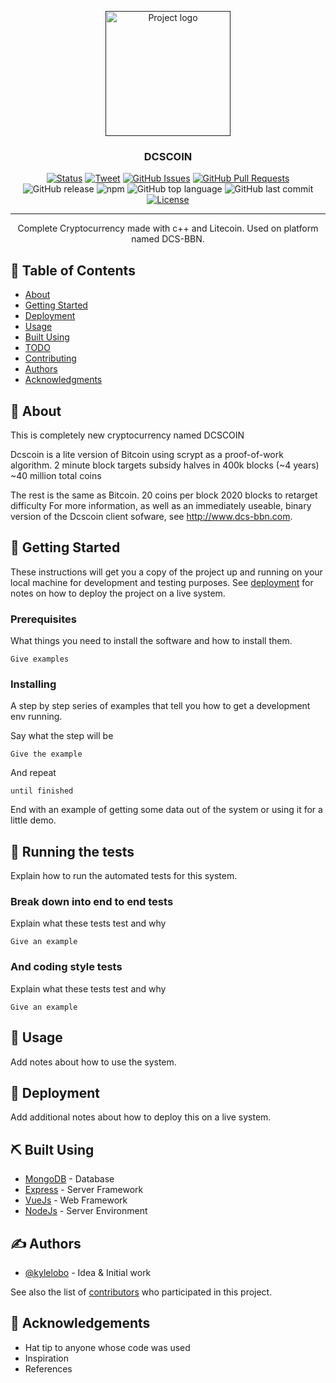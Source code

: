 <p align="center">
  <a href="" rel="noopener">
 <img width=200px height=200px src="https://i.imgur.com/6wj0hh6.jpg" alt="Project logo"></a>
</p>

<h3 align="center">DCSCOIN</h3>

<div align="center">

[![Status](https://img.shields.io/badge/status-active-success.svg)]()
[![Tweet](https://img.shields.io/twitter/url/https/shields.io.svg?style=social)](https://twitter.com/intent/tweet?text=Decentralized%20cloud%20storage%20@DhruvDoshi%20&url=https://github.com/DhruvDoshi/DCS_BBN)
[![GitHub Issues](https://img.shields.io/github/issues/DhruvDoshi/DCScoin.svg)](https://github.com/DhruvDoshi/DCScoin/issues)
[![GitHub Pull Requests](https://img.shields.io/github/issues-pr/DhruvDoshi/DCScoin.svg)](https://github.com/DhruvDoshi/DCScoin/pulls)
![GitHub release](https://img.shields.io/github/release/DhruvDoshi/DCScoin.svg?style=popout-square)
![npm](https://img.shields.io/npm/dm/gitfolio.svg?style=popout-square) 
![GitHub top language](https://img.shields.io/github/languages/top/DhruvDoshi/DCScoin.svg?style=popout-square) 
![GitHub last commit](https://img.shields.io/github/last-commit/DhruvDoshi/DCScoin.svg?style=popout-square) 
[![License](https://img.shields.io/badge/license-MIT-blue.svg)](/LICENSE)

</div>

---

<p align="center"> Complete Cryptocurrency made with c++ and Litecoin. Used on platform named DCS-BBN.
    <br> 
</p>

## 📝 Table of Contents

- [About](#about)
- [Getting Started](#getting_started)
- [Deployment](#deployment)
- [Usage](#usage)
- [Built Using](#built_using)
- [TODO](../TODO.md)
- [Contributing](../CONTRIBUTING.md)
- [Authors](#authors)
- [Acknowledgments](#acknowledgement)

## 🧐 About <a name = "about"></a>

This is completely new cryptocurrency named DCSCOIN 

Dcscoin is a lite version of Bitcoin using scrypt as a proof-of-work algorithm.
2 minute block targets
subsidy halves in 400k blocks (~4 years)
~40 million total coins

The rest is the same as Bitcoin.
20 coins per block
2020 blocks to retarget difficulty
For more information, as well as an immediately useable, binary version of the Dcscoin client sofware, see http://www.dcs-bbn.com.

## 🏁 Getting Started <a name = "getting_started"></a>

These instructions will get you a copy of the project up and running on your local machine for development and testing purposes. See [deployment](#deployment) for notes on how to deploy the project on a live system.

### Prerequisites

What things you need to install the software and how to install them.

```
Give examples
```

### Installing

A step by step series of examples that tell you how to get a development env running.

Say what the step will be

```
Give the example
```

And repeat

```
until finished
```

End with an example of getting some data out of the system or using it for a little demo.

## 🔧 Running the tests <a name = "tests"></a>

Explain how to run the automated tests for this system.

### Break down into end to end tests

Explain what these tests test and why

```
Give an example
```

### And coding style tests

Explain what these tests test and why

```
Give an example
```

## 🎈 Usage <a name="usage"></a>

Add notes about how to use the system.

## 🚀 Deployment <a name = "deployment"></a>

Add additional notes about how to deploy this on a live system.

## ⛏️ Built Using <a name = "built_using"></a>

- [MongoDB](https://www.mongodb.com/) - Database
- [Express](https://expressjs.com/) - Server Framework
- [VueJs](https://vuejs.org/) - Web Framework
- [NodeJs](https://nodejs.org/en/) - Server Environment

## ✍️ Authors <a name = "authors"></a>

- [@kylelobo](https://github.com/kylelobo) - Idea & Initial work

See also the list of [contributors](https://github.com/kylelobo/The-Documentation-Compendium/contributors) who participated in this project.

## 🎉 Acknowledgements <a name = "acknowledgement"></a>

- Hat tip to anyone whose code was used
- Inspiration
- References

